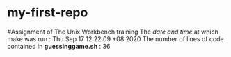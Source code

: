 # my-first-repo
#Assignment of The Unix Workbench training
The *date and time* at which make was run :
Thu Sep 17 12:22:09 +08 2020
The number of lines of code contained in **guessinggame.sh** :
36
